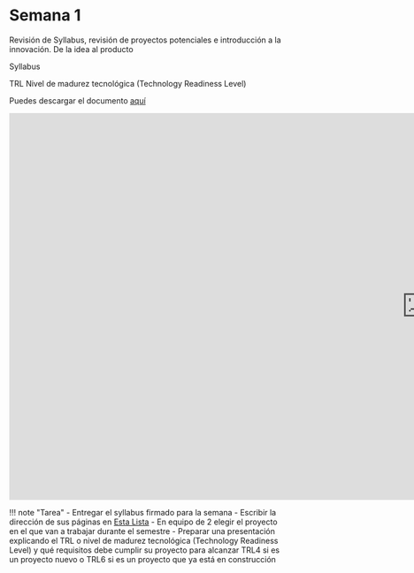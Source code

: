 # Semana 1

Revisión de Syllabus, revisión de proyectos potenciales e introducción a la innovación. De la idea al producto

Syllabus



TRL Nivel de madurez tecnológica (Technology Readiness Level) 

Puedes descargar el documento [aquí](https://docs.google.com/spreadsheets/d/1NYIhXmFSM3qvFPglLjnC4HzYIEPZL69n/edit?usp=sharing&ouid=118419766353546707509&rtpof=true&sd=true)




<iframe src="https://docs.google.com/spreadsheets/d/1NYIhXmFSM3qvFPglLjnC4HzYIEPZL69n/edit?usp=sharing&ouid=118419766353546707509&rtpof=true&sd=true" frameborder="0" width="1500" height="700" allowfullscreen="true" mozallowfullscreen="true" webkitallowfullscreen="true"></iframe>













!!! note "Tarea"
    - Entregar el syllabus firmado para la semana 
    - Escribir la dirección de sus páginas en [Esta Lista](https://docs.google.com/spreadsheets/d/1ShhCsvGMLnsq6e9PkDVVJUFhwR6yDj1gcMyfT5Xj9y4/edit?usp=sharing) 
    - En equipo de 2 elegir el proyecto en el que van a trabajar durante el semestre
    - Preparar una presentación explicando el TRL o nivel de madurez tecnológica (Technology Readiness Level) y qué requisitos debe cumplir su proyecto para alcanzar TRL4 si es un proyecto nuevo o TRL6 si es un proyecto que ya está en construcción